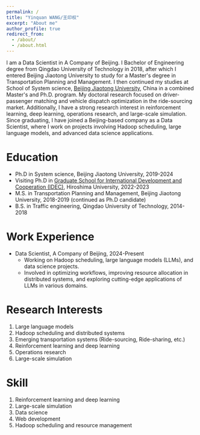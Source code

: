 ```yaml
---
permalink: /
title: "Yinquan WANG/王印权"
excerpt: "About me"
author_profile: true
redirect_from: 
  - /about/
  - /about.html
---
```


I am a Data Scientist in A Company of Beijing. I Bachelor of Engineering degree from Qingdao University of Technology in 2018, after which I entered Beijing Jiaotong University to study for a Master's degree in Transportation Planning and Management. I then continued my studies at School of System science, [Beijing Jiaotong University](http://en.njtu.edu.cn/), China in a combined Master's and Ph.D. program. My doctoral research focused on driver-passenger matching and vehicle dispatch optimization in the ride-sourcing market. Additionally, I have a strong research interest in reinforcement learning, deep learning, operations research, and large-scale simulation. Since graduating, I have joined a Beijing-based company as a Data Scientist, where I work on projects involving Hadoop scheduling, large language models, and advanced data science applications.

Education
======
* Ph.D in System science, Beijing Jiaotong University, 2019-2024
* Visiting Ph.D in [Graduate School for International Development and Cooperation (IDEC)](https://home.hiroshima-u.ac.jp/~zjy/members/), Hiroshima University, 2022-2023
* M.S. in Transportation Planning and Management, Beijing Jiaotong University, 2018-2019 (continued as Ph.D candidate)
* B.S. in Traffic engineering, Qingdao University of Technology, 2014-2018

Work Experience
======
* Data Scientist, A Company of Beijing, 2024-Present
  * Working on Hadoop scheduling, large language models (LLMs), and data science projects.
  * Involved in optimizing workflows, improving resource allocation in distributed systems, and exploring cutting-edge applications of LLMs in various domains.

Research Interests
======
1. Large language models
2. Hadoop scheduling and distributed systems
3. Emerging transportation systems (Ride-sourcing, Ride-sharing, etc.)
4. Reinforcement learning and deep learning
5. Operations research
6. Large-scale simulation


Skill
======
1. Reinforcement learning and deep learning
2. Large-scale simulation
3. Data science
4. Web development
5. Hadoop scheduling and resource management